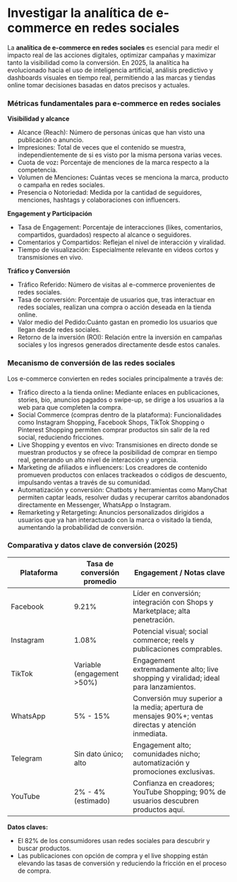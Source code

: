 # Investigar la analítica de e-commerce en redes sociales

La **analítica de e-commerce en redes sociales** es esencial para medir el impacto real de las acciones digitales, optimizar campañas y maximizar tanto la visibilidad como la conversión. En 2025, la analítica ha evolucionado hacia el uso de inteligencia artificial, análisis predictivo y dashboards visuales en tiempo real, permitiendo a las marcas y tiendas online tomar decisiones basadas en datos precisos y actuales.

### Métricas fundamentales para e-commerce en redes sociales&#x20;

**Visibilidad y alcance**

* Alcance (Reach): Número de personas únicas que han visto una publicación o anuncio.
* Impresiones: Total de veces que el contenido se muestra, independientemente de si es visto por la misma persona varias veces.
* Cuota de vo&#x7A;**:** Porcentaje de menciones de la marca respecto a la competencia.
* Volumen de Mencione&#x73;**:** Cuántas veces se menciona la marca, producto o campaña en redes sociales.
* Presencia o Notoriedad: Medida por la cantidad de seguidores, menciones, hashtags y colaboraciones con influencers.

**Engagement y Participación**&#x20;

* Tasa de Engagement: Porcentaje de interacciones (likes, comentarios, compartidos, guardados) respecto al alcance o seguidores.
* Comentarios y Compartidos: Reflejan el nivel de interacción y viralidad.
* Tiempo de visualización: Especialmente relevante en videos cortos y transmisiones en vivo.&#x20;

**Tráfico y Conversión**&#x20;

* Tráfico Referido: Número de visitas al e-commerce provenientes de redes sociales.
* Tasa de conversión: Porcentaje de usuarios que, tras interactuar en redes sociales, realizan una compra o acción deseada en la tienda online.
* Valor medio del Pedido:Cuánto gastan en promedio los usuarios que llegan desde redes sociales.
* Retorno de la inversión (ROI): Relación entre la inversión en campañas sociales y los ingresos generados directamente desde estos canales.

### Mecanismo de conversión de las redes sociales&#x20;

Los e-commerce convierten en redes sociales principalmente a través de:

* Tráfico directo a la tienda onlin&#x65;**:** Mediante enlaces en publicaciones, stories, bio, anuncios pagados o swipe-up, se dirige a los usuarios a la web para que completen la compra.
* Social Commerce (compras dentro de la plataforma): Funcionalidades como Instagram Shopping, Facebook Shops, TikTok Shopping o Pinterest Shopping permiten comprar productos sin salir de la red social, reduciendo fricciones.
* Live Shopping y eventos en vivo: Transmisiones en directo donde se muestran productos y se ofrece la posibilidad de comprar en tiempo real, generando un alto nivel de interacción y urgencia.
* Marketing de afiliados e influencers: Los creadores de contenido promueven productos con enlaces trackeados o códigos de descuento, impulsando ventas a través de su comunidad.
* Automatización y conversión: Chatbots y herramientas como ManyChat permiten captar leads, resolver dudas y recuperar carritos abandonados directamente en Messenger, WhatsApp o Instagram.
* Remarketing y Retargetin&#x67;**:** Anuncios personalizados dirigidos a usuarios que ya han interactuado con la marca o visitado la tienda, aumentando la probabilidad de conversión.

### **Comparativa y datos clave de conversión (2025)**

<table><thead><tr><th width="127.20001220703125">Plataforma</th><th>Tasa de conversión promedio</th><th>Engagement / Notas clave</th></tr></thead><tbody><tr><td>Facebook</td><td>9.21%</td><td>Líder en conversión; integración con Shops y Marketplace; alta penetración.</td></tr><tr><td>Instagram</td><td>1.08%</td><td>Potencial visual; social commerce; reels y publicaciones comprables.</td></tr><tr><td>TikTok</td><td>Variable (engagement >50%)</td><td>Engagement extremadamente alto; live shopping y viralidad; ideal para lanzamientos.</td></tr><tr><td>WhatsApp</td><td>5% - 15%</td><td>Conversión muy superior a la media; apertura de mensajes 90%+; ventas directas y atención inmediata.</td></tr><tr><td>Telegram</td><td>Sin dato único; alto</td><td>Engagement alto; comunidades nicho; automatización y promociones exclusivas.</td></tr><tr><td>YouTube</td><td>2% - 4% (estimado)</td><td>Confianza en creadores; YouTube Shopping; 90% de usuarios descubren productos aquí.</td></tr></tbody></table>

**Datos claves:**

* El 82% de los consumidores usan redes sociales para descubrir y buscar productos.
* Las publicaciones con opción de compra y el live shopping están elevando las tasas de conversión y reduciendo la fricción en el proceso de compra.



